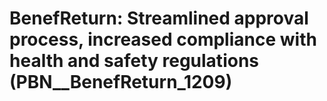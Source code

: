 # BenefReturn: __Streamlined approval process, increased compliance with health and safety regulations__ (PBN__BenefReturn_1209)

